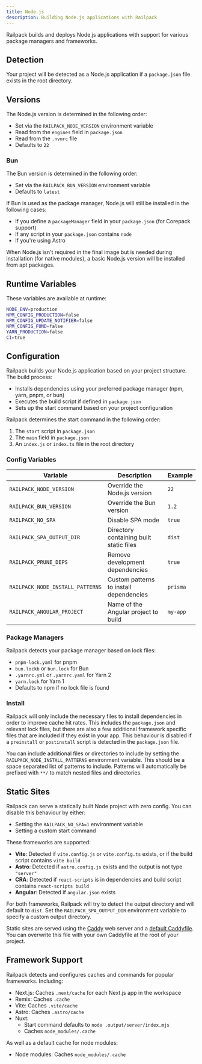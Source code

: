 ```yaml
---
title: Node.js
description: Building Node.js applications with Railpack
---
```


Railpack builds and deploys Node.js applications with support for various
package managers and frameworks.

## Detection

Your project will be detected as a Node.js application if a `package.json` file
exists in the root directory.

## Versions

The Node.js version is determined in the following order:

- Set via the `RAILPACK_NODE_VERSION` environment variable
- Read from the `engines` field in `package.json`
- Read from the `.nvmrc` file
- Defaults to `22`

### Bun

The Bun version is determined in the following order:

- Set via the `RAILPACK_BUN_VERSION` environment variable
- Defaults to `latest`

If Bun is used as the package manager, Node.js will still be installed in the
following cases:

- If you define a `packageManager` field in your `package.json` (for Corepack
  support)
- If any script in your `package.json` contains `node`
- If you're using Astro

When Node.js isn't required in the final image but is needed during installation
(for native modules), a basic Node.js version will be installed from apt
packages.

## Runtime Variables

These variables are available at runtime:

```sh
NODE_ENV=production
NPM_CONFIG_PRODUCTION=false
NPM_CONFIG_UPDATE_NOTIFIER=false
NPM_CONFIG_FUND=false
YARN_PRODUCTION=false
CI=true
```

## Configuration

Railpack builds your Node.js application based on your project structure. The
build process:

- Installs dependencies using your preferred package manager (npm, yarn, pnpm,
  or bun)
- Executes the build script if defined in `package.json`
- Sets up the start command based on your project configuration

Railpack determines the start command in the following order:

1. The `start` script in `package.json`
2. The `main` field in `package.json`
3. An `index.js` or `index.ts` file in the root directory

### Config Variables

| Variable                         | Description                             | Example  |
| -------------------------------- | --------------------------------------- | -------- |
| `RAILPACK_NODE_VERSION`          | Override the Node.js version            | `22`     |
| `RAILPACK_BUN_VERSION`           | Override the Bun version                | `1.2`    |
| `RAILPACK_NO_SPA`                | Disable SPA mode                        | `true`   |
| `RAILPACK_SPA_OUTPUT_DIR`        | Directory containing built static files | `dist`   |
| `RAILPACK_PRUNE_DEPS`            | Remove development dependencies         | `true`   |
| `RAILPACK_NODE_INSTALL_PATTERNS` | Custom patterns to install dependencies | `prisma` |
| `RAILPACK_ANGULAR_PROJECT`       | Name of the Angular project to build    | `my-app` |

### Package Managers

Railpack detects your package manager based on lock files:

- `pnpm-lock.yaml` for pnpm
- `bun.lockb` or `bun.lock` for Bun
- `.yarnrc.yml` or `.yarnrc.yaml` for Yarn 2
- `yarn.lock` for Yarn 1
- Defaults to npm if no lock file is found

### Install

Railpack will only include the necessary files to install dependencies in order
to improve cache hit rates. This includes the `package.json` and relevant lock
files, but there are also a few additional framework specific files that are
included if they exist in your app. This behaviour is disabled if a `preinstall`
or `postinstall` script is detected in the `package.json` file.

You can include additional files or directories to include by setting the
`RAILPACK_NODE_INSTALL_PATTERNS` environment variable. This should be a space
separated list of patterns to include. Patterns will automatically be prefixed
with `**/` to match nested files and directories.

## Static Sites

Railpack can serve a statically built Node project with zero config. You can
disable this behaviour by either:

- Setting the `RAILPACK_NO_SPA=1` environment variable
- Setting a custom start command

These frameworks are supported:

- **Vite**: Detected if `vite.config.js` or `vite.config.ts` exists, or if the
  build script contains `vite build`
- **Astro**: Detected if `astro.config.js` exists and the output is not type
  `"server"`
- **CRA**: Detected if `react-scripts` is in dependencies and build script
  contains `react-scripts build`
- **Angular**: Detected if `angular.json` exists

For both frameworks, Railpack will try to detect the output directory and will
default to `dist`. Set the `RAILPACK_SPA_OUTPUT_DIR` environment variable to
specify a custom output directory.

Static sites are served using the [Caddy](https://caddyserver.com/) web server
and a [default
Caddyfile](https://github.com/railwayapp/railpack/blob/main/core/providers/node/Caddyfile.template).
You can overwrite this file with your own Caddyfile at the root of your project.

## Framework Support

Railpack detects and configures caches and commands for popular frameworks.
Including:

- Next.js: Caches `.next/cache` for each Next.js app in the workspace
- Remix: Caches `.cache`
- Vite: Caches `.vite/cache`
- Astro: Caches `.astro/cache`
- Nuxt:
  - Start command defaults to `node .output/server/index.mjs`
  - Caches `node_modules/.cache`

As well as a default cache for node modules:

- Node modules: Caches `node_modules/.cache`
